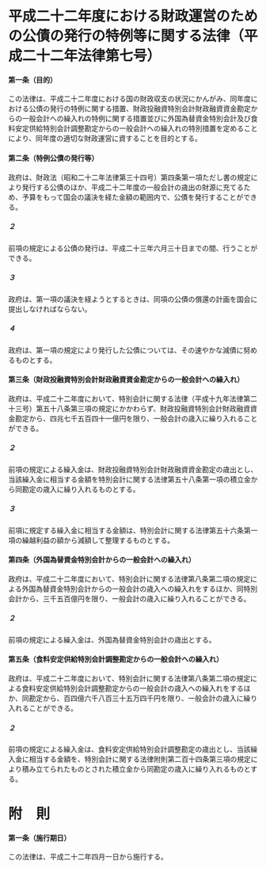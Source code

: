 # 平成二十二年度における財政運営のための公債の発行の特例等に関する法律（平成二十二年法律第七号）
#### 第一条（目的）
この法律は、平成二十二年度における国の財政収支の状況にかんがみ、同年度における公債の発行の特例に関する措置、財政投融資特別会計財政融資資金勘定からの一般会計への繰入れの特例に関する措置並びに外国為替資金特別会計及び食料安定供給特別会計調整勘定からの一般会計への繰入れの特別措置を定めることにより、同年度の適切な財政運営に資することを目的とする。
#### 第二条（特例公債の発行等）
政府は、財政法（昭和二十二年法律第三十四号）第四条第一項ただし書の規定により発行する公債のほか、平成二十二年度の一般会計の歳出の財源に充てるため、予算をもって国会の議決を経た金額の範囲内で、公債を発行することができる。
##### ２
前項の規定による公債の発行は、平成二十三年六月三十日までの間、行うことができる。
##### ３
政府は、第一項の議決を経ようとするときは、同項の公債の償還の計画を国会に提出しなければならない。
##### ４
政府は、第一項の規定により発行した公債については、その速やかな減債に努めるものとする。
#### 第三条（財政投融資特別会計財政融資資金勘定からの一般会計への繰入れ）
政府は、平成二十二年度において、特別会計に関する法律（平成十九年法律第二十三号）第五十八条第三項の規定にかかわらず、財政投融資特別会計財政融資資金勘定から、四兆七千五百四十一億円を限り、一般会計の歳入に繰り入れることができる。
##### ２
前項の規定による繰入金は、財政投融資特別会計財政融資資金勘定の歳出とし、当該繰入金に相当する金額を特別会計に関する法律第五十八条第一項の積立金から同勘定の歳入に繰り入れるものとする。
##### ３
前項に規定する繰入金に相当する金額は、特別会計に関する法律第五十六条第一項の繰越利益の額から減額して整理するものとする。
#### 第四条（外国為替資金特別会計からの一般会計への繰入れ）
政府は、平成二十二年度において、特別会計に関する法律第八条第二項の規定による外国為替資金特別会計からの一般会計の歳入への繰入れをするほか、同特別会計から、三千五百億円を限り、一般会計の歳入に繰り入れることができる。
##### ２
前項の規定による繰入金は、外国為替資金特別会計の歳出とする。
#### 第五条（食料安定供給特別会計調整勘定からの一般会計への繰入れ）
政府は、平成二十二年度において、特別会計に関する法律第八条第二項の規定による食料安定供給特別会計調整勘定からの一般会計の歳入への繰入れをするほか、同勘定から、百四億六千八百三十五万四千円を限り、一般会計の歳入に繰り入れることができる。
##### ２
前項の規定による繰入金は、食料安定供給特別会計調整勘定の歳出とし、当該繰入金に相当する金額を、特別会計に関する法律附則第二百十四条第三項の規定により積み立てられたものとされた積立金から同勘定の歳入に繰り入れるものとする。
# 附　則
#### 第一条（施行期日）
この法律は、平成二十二年四月一日から施行する。
